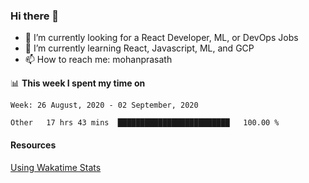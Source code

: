 ### Hi there 👋

- 🔭 I’m currently looking for a React Developer, ML, or DevOps Jobs
- 🌱 I’m currently learning React, Javascript, ML, and GCP
- 📫 How to reach me: mohanprasath

📊 **This week I spent my time on**
<!--START_SECTION:waka-->
```text
Week: 26 August, 2020 - 02 September, 2020

Other   17 hrs 43 mins  █████████████████████████   100.00 % 
```
<!--END_SECTION:waka-->

#### Resources
[Using Wakatime Stats](https://github.com/marketplace/actions/waka-readme)

